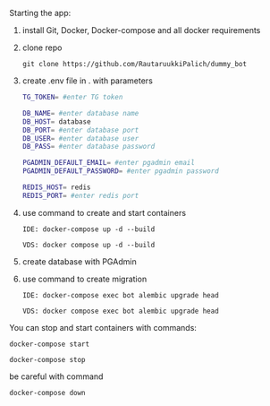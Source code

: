 Starting the app:
1) install Git, Docker, Docker-compose and all docker requirements

2) clone repo
   ```commandline
   git clone https://github.com/RautaruukkiPalich/dummy_bot
   ```
3) create .env file in . with parameters
    ```bash
    TG_TOKEN= #enter TG token
   
    DB_NAME= #enter database name
    DB_HOST= database
    DB_PORT= #enter database port
    DB_USER= #enter database user
    DB_PASS= #enter database password
   
    PGADMIN_DEFAULT_EMAIL= #enter pgadmin email
    PGADMIN_DEFAULT_PASSWORD= #enter pgadmin password
    
    REDIS_HOST= redis
    REDIS_PORT= #enter redis port
   ```
4) use command to create and start containers
    ```commandline
    IDE: docker-compose up -d --build
   
    VDS: docker compose up -d --build
    ```
   
5) create database with PGAdmin

6) use command to create migration
    ```commandline
    IDE: docker-compose exec bot alembic upgrade head
   
    VDS: docker compose exec bot alembic upgrade head
    ```

You can stop and start containers with commands:
```commandline
docker-compose start

docker-compose stop
```

be careful with command
```commandline
docker-compose down
```